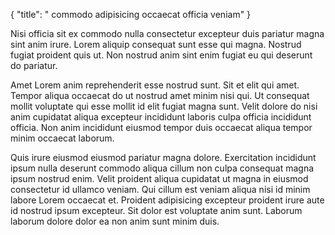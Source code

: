 {
  "title": " commodo adipisicing occaecat officia veniam"
}

Nisi officia sit ex commodo nulla consectetur excepteur duis pariatur magna sint anim irure. Lorem aliquip consequat sunt esse qui magna. Nostrud fugiat proident quis ut. Non nostrud anim sint enim fugiat eu qui deserunt do pariatur.

Amet Lorem anim reprehenderit esse nostrud sunt. Sit et elit qui amet. Tempor aliqua occaecat do ut nostrud amet minim nisi qui. Ut consequat mollit voluptate qui esse mollit id elit fugiat magna sunt. Velit dolore do nisi anim cupidatat aliqua excepteur incididunt laboris culpa officia incididunt officia. Non anim incididunt eiusmod tempor duis occaecat aliqua tempor minim occaecat laborum.

Quis irure eiusmod eiusmod pariatur magna dolore. Exercitation incididunt ipsum nulla deserunt commodo aliqua cillum non culpa consequat magna ipsum nostrud enim. Velit proident aliqua cupidatat ut magna in eiusmod consectetur id ullamco veniam. Qui cillum est veniam aliqua nisi id minim labore Lorem occaecat et. Proident adipisicing excepteur proident irure aute id nostrud ipsum excepteur. Sit dolor est voluptate anim sunt. Laborum laborum dolore dolor ea non anim sunt minim duis.